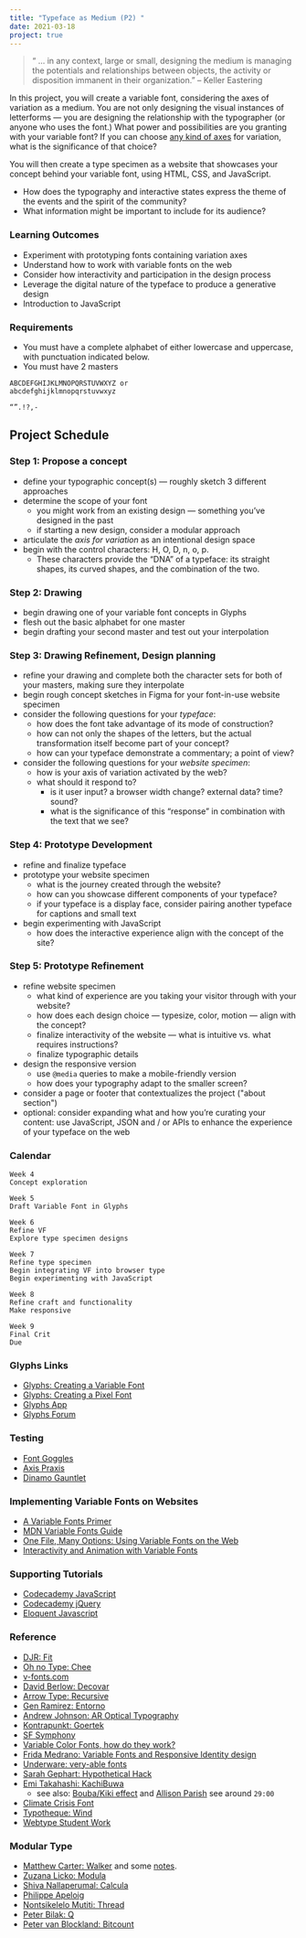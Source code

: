 ```yaml
---
title: "Typeface as Medium (P2) "
date: 2021-03-18
project: true
---
```



> “ ... in any context, large or small, designing the medium is managing the potentials and relationships between objects, the activity or disposition immanent in their organization.” – Keller Eastering


In this project, you will create a variable font, considering the axes of variation as a medium. You are not only designing the visual instances of letterforms — you are designing the relationship with the typographer (or anyone who uses the font.) What power and possibilities are you granting with your variable font? If you can choose [any kind of axes](https://v-fonts.com/) for variation, what is the significance of that choice?

You will then create a type specimen as a website that showcases your concept behind your variable font, using HTML, CSS, and JavaScript.

* How does the typography and interactive states express the theme of the events and the spirit of the community?
* What information might be important to include for its audience?

### Learning Outcomes

* Experiment with prototyping fonts containing variation axes
* Understand how to work with variable fonts on the web
* Consider how interactivity and participation in the design process
* Leverage the digital nature of the typeface to produce a generative design
* Introduction to JavaScript

### Requirements

* You must have a complete alphabet of either lowercase and uppercase, with punctuation indicated below.
* You must have 2 masters

```
ABCDEFGHIJKLMNOPQRSTUVWXYZ or
abcdefghijklmnopqrstuvwxyz

“”.!?,-
```

## Project Schedule


### Step 1: Propose a concept

- define your typographic concept(s) — roughly sketch 3 different approaches
- determine the scope of your font
	- you might work from an existing design — something you’ve designed in the past 
	- if starting a new design, consider a modular approach
- articulate the *axis for variation* as an intentional design space
- begin with the control characters: H, O, D, n, o, p.
  - These characters provide the “DNA” of a typeface: its straight shapes, its curved shapes, and the combination of the two.


### Step 2: Drawing

- begin drawing one of your variable font concepts in Glyphs
- flesh out the basic alphabet for one master
- begin drafting your second master and test out your interpolation


### Step 3: Drawing Refinement, Design planning

- refine your drawing and complete both the character sets for both of your masters, making sure they interpolate
- begin rough concept sketches in Figma for your font-in-use website specimen
- consider the following questions for your *typeface*:
  - how does the font take advantage of its mode of construction?
  - how can not only the shapes of the letters, but the actual transformation itself become part of your concept?
  - how can your typeface demonstrate a commentary; a point of view?
- consider the following questions for your *website specimen*:
  - how is your axis of variation activated by the web?
  - what should it respond to?
    - is it user input? a browser width change? external data? time? sound?
    - what is the significance of this “response” in combination with the text that we see?


### Step 4: Prototype Development

- refine and finalize typeface
- prototype your website specimen
  - what is the journey created through the website?
  - how can you showcase different components of your typeface?
  - if your typeface is a display face, consider pairing another typeface for captions and small text
- begin experimenting with JavaScript
  - how does the interactive experience align with the concept of the site?


### Step 5: Prototype Refinement
* refine website specimen
  - what kind of experience are you taking your visitor through with your website?
  - how does each design choice — typesize, color, motion — align with the concept?
  - finalize interactivity of the website — what is intuitive vs. what requires instructions?
  - finalize typographic details
* design the responsive version
  - use `@media` queries to make a mobile-friendly version
  - how does your typography adapt to the smaller screen?
* consider a page or footer that contextualizes the project ("about section")
* optional: consider expanding what and how you’re curating your content: use JavaScript, JSON and / or APIs to enhance the experience of your typeface on the web


### Calendar

```
Week 4
Concept exploration

Week 5
Draft Variable Font in Glyphs

Week 6
Refine VF
Explore type specimen designs

Week 7
Refine type specimen
Begin integrating VF into browser type
Begin experimenting with JavaScript

Week 8
Refine craft and functionality
Make responsive

Week 9
Final Crit
Due
```


### Glyphs Links
- [Glyphs: Creating a Variable Font](https://glyphsapp.com/tutorials/creating-a-variable-font)
- [Glyphs: Creating a Pixel Font](https://glyphsapp.com/learn/pixelfont)
- [Glyphs App](https://glyphsapp.com/tutorials)
- [Glyphs Forum](https://forum.glyphsapp.com/)


### Testing
- [Font Goggles](https://github.com/justvanrossum/fontgoggles/releases/tag/v1.1)
- [Axis Praxis](https://www.axis-praxis.org/specimens/__DEFAULT__")
- [Dinamo Gauntlet](https://dinamodarkroom.com/gauntlet/)


### Implementing Variable Fonts on Websites
- [A Variable Fonts Primer](https://variablefonts.io/)
- [MDN Variable Fonts Guide](https://developer.mozilla.org/en-US/docs/Web/CSS/CSS_Fonts/Variable_Fonts_Guide)
- [One File, Many Options: Using Variable Fonts on the Web](https://css-tricks.com/one-file-many-options-using-variable-fonts-web/)
- [Interactivity and Animation with Variable Fonts](https://24ways.org/2019/interactivity-and-animation-with-variable-fonts/)


### Supporting Tutorials
- [Codecademy JavaScript](https://www.codecademy.com/learn/introduction-to-javascript)
- [Codecademy jQuery](https://www.codecademy.com/learn/learn-jquery)
- [Eloquent Javascript](https://eloquentjavascript.net/)


### Reference
- [DJR: Fit](https://djr.com/fit/)
- [Oh no Type: Chee](https://v-fonts.com/fonts/cheee-variable)
- [v-fonts.com](https://v-fonts.com/)
- [David Berlow: Decovar](https://www.typenetwork.com/brochure/decovar-a-decorative-variable-font-by-david-berlow#?skelID=SA&skel=0.82&termID=TA&term=1)
- [Arrow Type: Recursive](https://www.recursive.design/)
- [Gen Ramirez: Entorno](https://www.typemedia2018.com/gen)
- [Andrew Johnson: AR Optical Typography](https://www.aetherpoint.com/casestudy/AR-optical-typography/)
- [Kontrapunkt: Goertek](https://www.kontrapunkt.com/work/goertek/)
- [SF Symphony](https://www.wearecollins.com/work/sf-symphony/)
- [Variable Color Fonts, how do they work?](https://www.typearture.com/howdotheywork/)
- [Frida Medrano: Variable Fonts and Responsive Identity design](https://theblog.adobe.com/heres-why-you-should-be-thinking-about-responsive-logo-design/)
- [Underware: very-able fonts](http://very-able-fonts.com/)
- [Sarah Gephart: Hypothetical Hack](http://mgmtdesign.com/digressions/home/type-and-gender/hypothetical-hack/)
- [Emi Takahashi: KachiBuwa](https://www.emitakahashi.ca/kachibuwa#0)
  - see also: [Bouba/Kiki effect](https://en.wikipedia.org/wiki/Bouba/kiki_effect) and [Allison Parish](https://www.youtube.com/watch?v=L3D0JEA1Jdc&ab_channel=StrangeLoopConference) see around `29:00`
- [Climate Crisis Font](https://kampanjat.hs.fi/climatefont/index.html)
- [Typotheque: Wind](https://www.typotheque.com/fonts/wind/about)
- [Webtype Student Work](https://risd-web.github.io/webtype-spring2020/students/)


### Modular Type
- [Matthew Carter: Walker](https://walkerart.org/minnesotabydesign/objects/walker) and some [notes](https://walkerart.org/magazine/matthew-carter).
- [Zuzana Licko: Modula](https://www.emigre.com/Fonts/Modula)
- [Shiva Nallaperumal: Calcula](https://www.typotheque.com/blog/calcula_a_geometrical_layering_display_typeface_with_thousands_of_ligatures)
- [Philippe Apeloig](https://apeloig.com/type/typographie/)
- [Nontsikelelo Mutiti: Thread](http://nontsikelelomutiti.com/2017/03/04/the-digital-in-black-hair-aesthetics/)
- [Peter Bilak: Q](https://eyeondesign.aiga.org/peter-bilaks-playful-buildable-type-system-q-is-the-lego-of-typefaces/)
- [Peter van Blockland: Bitcount ](https://bitcount.typenetwork.com/)

